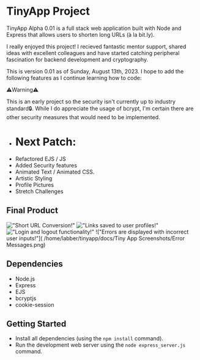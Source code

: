 # TinyApp Project

TinyApp Alpha 0.01 is a full stack web application built with Node and Express that allows users to shorten long URLs (à la bit.ly).

I really enjoyed this project! I recieved fantastic mentor support, shared ideas with excellent colleagues and have started catching peripheral fascination for backend development and cryptography.

This is version 0.01 as of Sunday, August 13th, 2023. I hope to add the following features as I continue learning how to code:

⚠️Warning⚠️

This is an early project so the security isn't currently up to industry standard🔒. While I do appreciate the usage of bcrypt, I'm certain there are other security measures that would need to be implemented.

- # Next Patch:
- Refactored EJS / JS
- Added Security features
- Animated Text / Animated CSS.
- Artistic Styling
- Profile Pictures
- Stretch Challenges

## Final Product

!["Short URL Conversion!"](#)
!["Links saved to user profiles!"](#)
!["Login and logout functionality!"](#)
!["Errors are displayed with incorrect user inputs!"]( /home/labber/tinyapp/docs/Tiny App Screenshots/Error Messages.png)

## Dependencies

- Node.js
- Express
- EJS
- bcryptjs
- cookie-session

## Getting Started

- Install all dependencies (using the `npm install` command).
- Run the development web server using the `node express_server.js` command.
